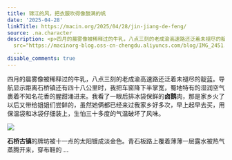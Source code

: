 ```yaml
---
title: 锦江的风，把衣服吹得像鼓满的帆
date: '2025-04-28'
linkTitle: https://macin.org/2025/04/28/jin-jiang-de-feng/
source: .na.character
description: <p>四月的晨雾像被稀释过的牛乳，八点三刻的老成渝高速路还泛着未褪尽的靛蓝。导航显示距离石桥镇还有四十八公里时，我把车窗降下半掌宽，蜀地特有的湿润空气裹着不知名花香的腥甜涌进来。我看了一眼后排冰袋保鲜的<strong>卤鹅</strong>肉，那是家乡火了以后又带给姐姐们尝鲜的，虽然她俩都已经来过我家乡好多次，早上起早去买，用保温袋和冰袋仔细装上，生怕三十多度的气温破坏了风味。</p><p><img
  src="https://macinorg-blog.oss-cn-chengdu.aliyuncs.com/blog/IMG_2451.webp?x-oss-process=style/wechat-mp"></p><p><strong>石桥古镇</strong>的牌坊被十一点的太阳镀成淡金色。青石板路上覆着薄薄一层露水被热气蒸腾开来，穿布鞋的
  ...
disable_comments: true
---
```

<p>四月的晨雾像被稀释过的牛乳，八点三刻的老成渝高速路还泛着未褪尽的靛蓝。导航显示距离石桥镇还有四十八公里时，我把车窗降下半掌宽，蜀地特有的湿润空气裹着不知名花香的腥甜涌进来。我看了一眼后排冰袋保鲜的<strong>卤鹅</strong>肉，那是家乡火了以后又带给姐姐们尝鲜的，虽然她俩都已经来过我家乡好多次，早上起早去买，用保温袋和冰袋仔细装上，生怕三十多度的气温破坏了风味。</p><p><img src="https://macinorg-blog.oss-cn-chengdu.aliyuncs.com/blog/IMG_2451.webp?x-oss-process=style/wechat-mp"></p><p><strong>石桥古镇</strong>的牌坊被十一点的太阳镀成淡金色。青石板路上覆着薄薄一层露水被热气蒸腾开来，穿布鞋的 ...
